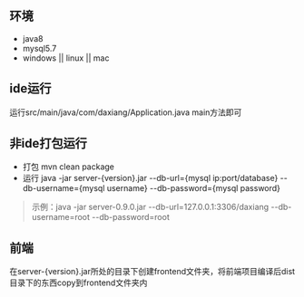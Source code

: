 ## 环境
* java8
* mysql5.7
* windows || linux || mac

## ide运行
运行src/main/java/com/daxiang/Application.java main方法即可

## 非ide打包运行
  * 打包 mvn clean package
  * 运行 java -jar server-{version}.jar --db-url={mysql ip:port/database} --db-username={mysql username} --db-password={mysql password}
  > 示例：java -jar server-0.9.0.jar --db-url=127.0.0.1:3306/daxiang --db-username=root --db-password=root

## 前端
在server-{version}.jar所处的目录下创建frontend文件夹，将前端项目编译后dist目录下的东西copy到frontend文件夹内